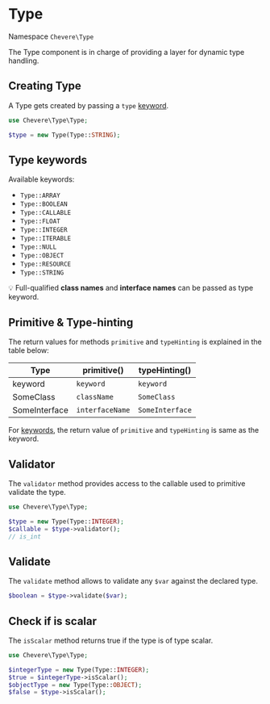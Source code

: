 # Type

Namespace `Chevere\Type`

The Type component is in charge of providing a layer for dynamic type handling.

## Creating Type

A Type gets created by passing a `type` [keyword](#type-keywords).

```php
use Chevere\Type\Type;

$type = new Type(Type::STRING);
```

## Type keywords

Available keywords:

- `Type::ARRAY`
- `Type::BOOLEAN`
- `Type::CALLABLE`
- `Type::FLOAT`
- `Type::INTEGER`
- `Type::ITERABLE`
- `Type::NULL`
- `Type::OBJECT`
- `Type::RESOURCE`
- `Type::STRING`

💡 Full-qualified **class names** and **interface names** can be passed as type keyword.

## Primitive & Type-hinting

The return values for methods `primitive` and `typeHinting` is explained in the table below:

| Type          | primitive()     | typeHinting()   |
| ------------- | --------------- | --------------- |
| keyword       | `keyword`       | `keyword`       |
| SomeClass     | `className`     | `SomeClass`     |
| SomeInterface | `interfaceName` | `SomeInterface` |

For [keywords](#type-keywords), the return value of `primitive` and `typeHinting` is same as the keyword.

## Validator

The `validator` method provides access to the callable used to primitive validate the type.

```php
use Chevere\Type\Type;

$type = new Type(Type::INTEGER);
$callable = $type->validator();
// is_int
```

## Validate

The `validate` method allows to validate any `$var` against the declared type.

```php
$boolean = $type->validate($var);
```

## Check if is scalar

The `isScalar` method returns true if the type is of type scalar.

```php
use Chevere\Type\Type;

$integerType = new Type(Type::INTEGER);
$true = $integerType->isScalar();
$objectType = new Type(Type::OBJECT);
$false = $type->isScalar();
```
